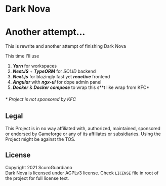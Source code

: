 # Dark Nova
# Another attempt...

This is rewrite and another attempt of finishing Dark Nova

This time I'll use
1. ***Yarn*** for workspaces
2. ***NestJS*** + ***TypeORM*** for *SOLID* backend
3. ***Next.js*** for blazingly fast yet ***reactive*** frontend
4. ***Angular*** with ***ngx-ui*** for dope admin panel
5. ***Docker*** & ***Docker compose*** to wrap this s\*\*t like wrap from KFC*

###### * Project is not sponsored by KFC

## Legal
This Project is in no way affiliated with, authorized, maintained, sponsored or endorsed by Gameforge or any of its affiliates or subsidiaries. Using the Project might be against the TOS.

## License
Copyright 2021 ScuroGuardiano  
Dark Nova is licensed under AGPLv3 license. Check `LICENSE` file in root of the project for full license text.